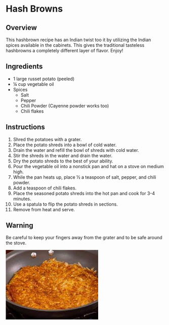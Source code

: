# Hash Browns
## Overview
This hashbrown recipe has an Indian twist too it by utilizing the Indian spices available in the cabinets. This gives the traditional tasteless hashbrowns a completely different layer of flavor. Enjoy!
## Ingredients
- 1 large russet potato (peeled)
- ¼ cup vegetable oil
- Spices
  - Salt
  - Pepper
  - Chili Powder (Cayenne powder works too)
  - Chili flakes
## Instructions
1. Shred the potatoes with a grater.
2. Place the potato shreds into a bowl of cold water.
3. Drain the water and refill the bowl of shreds with cold water.
4. Stir the shreds in the water and drain the water.
5. Dry the potato shreds to the best of your ability.
6. Pour the vegetable oil into a nonstick pan and hat on a stove on medium high.
7. While the pan heats up, place ½ a teaspoon of salt, pepper, and chili powder.
8. Add a teaspoon of chili flakes.
9. Place the seasoned potato shreds into the hot pan and cook for 3-4 minutes.
10. Use a spatula to flip the potato shreds in sections.
11. Remove from heat and serve.
## Warning
Be careful to keep your fingers away from the grater and to be safe around the stove. 

![Hashbrowns](hashbrown.jpeg)
